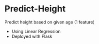 # Predict-Height

Predict height based on given age (1 feature)

- Using Linear Regression
- Deployed with Flask
